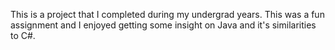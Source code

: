 This is a project that I completed during my undergrad years. This was a fun assignment and I enjoyed getting some insight on Java and it's similarities to C#.
